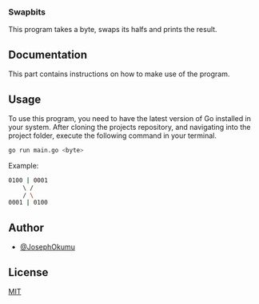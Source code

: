 ### Swapbits

This program takes a byte, swaps its halfs and prints the result.

## Documentation

This part contains instructions on how to make use of the program.

## Usage

To use this program, you need to have the latest version of Go installed in your system.
After cloning the projects repository, and navigating into the project folder, execute the following command in your terminal.

```bash
go run main.go <byte>
```
Example:
```bash
0100 | 0001
    \ /
    / \
0001 | 0100
```

## Author

- [@JosephOkumu](https://github.com/JosephOkumu)


## License

[MIT](https://choosealicense.com/licenses/mit/)
